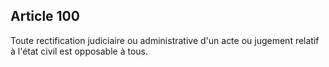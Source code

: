 Article 100
----
Toute rectification judiciaire ou administrative d'un acte ou jugement relatif à
l'état civil est opposable à tous.
